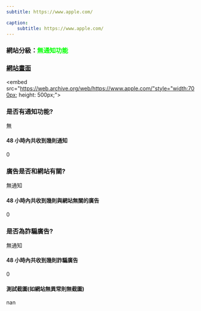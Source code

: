 ```yaml
---
subtitle: https://www.apple.com/

caption:
	subtitle: https://www.apple.com/
---
```


<h3>網站分級：<font color="#00FF00">無通知功能</font></h3>

### [網站畫面](https://www.apple.com/)
<embed src="https://web.archive.org/web/https://www.apple.com/"style="width:700px; height: 500px;">

### 是否有通知功能?
無

#### 48 小時內共收到幾則通知
0

### 廣告是否和網站有關?
無通知

#### 48 小時內共收到幾則與網站無關的廣告
0

### 是否為詐騙廣告?
無通知

#### 48 小時內共收到幾則詐騙廣告
0

#### 測試截圖(如網站無異常則無截圖)
nan

